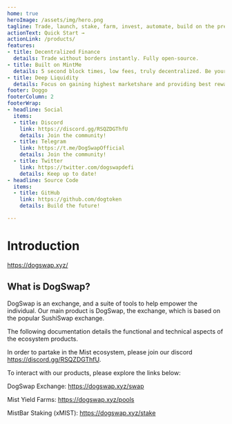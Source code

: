 ```yaml
---
home: true
heroImage: /assets/img/hero.png
tagline: Trade, launch, stake, farm, invest, automate, build on the premier DeFi platform of MintMe
actionText: Quick Start →
actionLink: /products/
features:
- title: Decentralized Finance
  details: Trade without borders instantly. Fully open-source.
- title: Built on MintMe
  details: 5 second block times, low fees, truly decentralized. Be your own bank.
- title: Deep Liquidity
  details: Focus on gaining highest marketshare and providing best rewards to liquidity providers.
footer: Doggo
footerColumn: 2
footerWrap:
- headline: Social
  items:
  - title: Discord
    link: https://discord.gg/RSQZDGThfU
    details: Join the community!
  - title: Telegram
    link: https://t.me/DogSwapOfficial
    details: Join the community!
  - title: Twitter
    link: https://twitter.com/dogswapdefi
    details: Keep up to date!
- headline: Source Code
  items:
  - title: GitHub
    link: https://github.com/dogtoken
    details: Build the future!

---
```


# Introduction

<https://dogswap.xyz/>

## What is DogSwap?

DogSwap is an exchange, and a suite of tools to help empower the individual. Our main product is DogSwap, the exchange, which is based on the popular SushiSwap exchange. 

The following documentation details the functional and technical aspects of the ecosystem products.

In order to partake in the Mist ecosystem, please join our discord <https://discord.gg/RSQZDGThfU>.

To interact with our products, please explore the links below:

DogSwap Exchange: <https://dogswap.xyz/swap>

Mist Yield Farms: <https://dogswap.xyz/pools>

MistBar Staking (xMIST): <https://dogswap.xyz/stake>
